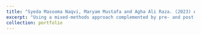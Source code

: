 ```yaml
---
title: "Syeda Masooma Naqvi, Maryam Mustafa and Agha Ali Raza. (2023) An Anatomy of WhatsApp Groups: Engaging Users Through A Public Messaging Intervention"
excerpt: "Using a mixed-methods approach complemented by pre- and post-intervention surveys, we evaluated the efficacy of three distinct WhatsApp-based message modalities: audio, video, and text. The results distinctly indicated an enhanced knowledge uptake among users, with video messages notably outperforming their audio and text counterparts in terms of impact" 
collection: portfolio
---
```


<!--This is an item in your portfolio. It can be have images or nice text. If you name the file .md, it will be parsed as markdown. If you name the file .html, it will be parsed as HTML. -->
